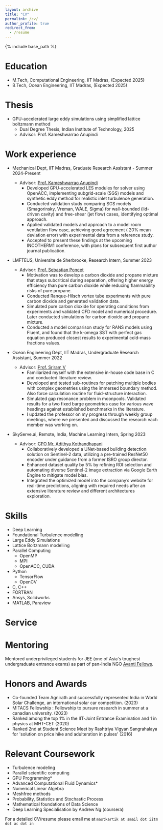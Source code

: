 ```yaml
---
layout: archive
title: "CV"
permalink: /cv/
author_profile: true
redirect_from:
  - /resume
---
```


{% include base_path %}

# Education

- M.Tech, Computational Engineering, IIT Madras, (Expected 2025)
- B.Tech, Ocean Engineering, IIT Madras, (Expected 2025)

# Thesis

- GPU-accelerated large eddy simulations using simplified lattice boltzmann method
  - Dual Degree Thesis, Indian Institute of Technology, 2025
  - Advisor: Prof. Kameshwarrao Anupindi

# Work experience

- Mechanical Dept, IIT Madras, Graduate Research Assistant - Summer 2024-Present

  - Advisor: [Prof. Kameshwarrao Anupindi](https://home.iitm.ac.in/kanupindi/)
    - Developed GPU-accelerated LES modules for solver using OpenACC, implementing subgrid-scale (SGS) models and synthetic eddy method for realistic inlet turbulence generation.
    - Conducted validation study comparing SGS models (Smagorinsky, Vreman, WALE, Sigma) for wall-bounded (lid-driven cavity) and free-shear (jet flow) cases, identifying optimal approach.
    - Applied validated models and approach to a model room ventilation flow case, achieving good agreement ( 20% mean deviation error) with experimental data from a reference study.
    - Accepted to present these findings at the upcoming INCOTHERM1 conference, with plans for subsequent first author journal publication.

- LMFTEUS, Universite de Sherbrooke, Research Intern, Summer 2023

  - Advisor: [Prof. Sebastian Poncet](https://lmfteus.wordpress.com/team/)
    - Motivation was to develop a carbon dioxide and propane mixture that stays subcritical during separation, offering higher energy efficiency than pure carbon dioxide while reducing flammability risks of pure propane.
    - Conducted Ranque-Hilsch vortex tube experiments with pure carbon dioxide and generated validation data.
    - Simulated pure carbon dioxide for operating conditions from experiments and validated CFD model and numerical procedure. Later
    conducted simulations for carbon dioxide and propane mixture.
    - Conducted a model comparison study for RANS models using Fluent, and found that the k-omega SST with perfect gas equation produced closest results to experimental cold-mass fractions values.

- Ocean Engineering Dept, IIT Madras, Undergraduate Research Assistant, Summer 2022

  - Advisor: [Prof. Sriram V](https://home.iitm.ac.in/vsriram/)
    - Familiarized myself with the extensive in-house code base in C and conducted literature review.
    - Developed and tested sub-routines for patching multiple bodies with complex geometries using the immersed boundary method. Also force calculation routine for fluid-structure interaction.
    - Simulated gap resonance problem in moonpools. Validated results for a two fixed barge geometries case for various wave headings against established benchmarks in the literature.
    - I updated the professor on my progress through weekly group meetings, where we presented and discussed the research each member was working on.

- SkyServe.ai, Remote, India, Machine Learning Intern, Spring 2023

  - Advisor: [CPO Mr. Adithya Kothandhapani](https://www.skyserve.ai/)
    - Collaboratively developed a UNet-based building detection solution on Sentinel-2 data, utilizing a pre-trained ResNet50 encoder under
    guidance from a former ISRO group director.
    - Enhanced dataset quality by 5% by refining ROI selection and automating diverse Sentinel-2 image extraction via Google Earth Engine to mitigate model bias.
    - Integrated the optimized model into the company’s website for real-time predictions, aligning with required needs after an extensive literature review and different architectures exploration.


# Skills

- Deep Learning
- Foundational Turbulence modelling
- Large Eddy Simulations
- Lattice Boltzmann modelling
- Parallel Computing
  - OpenMP
  - MPI
  - OpenACC, CUDA
- Python
  - TensorFlow
  - OpenCV
- C, C++
- FORTRAN
- Ansys, Solidworks
- MATLAB, Paraview

<!-- # Talks

- NASA ULI Safe Aviation Autonomy Seminar. "Scalable Multi-Agent Reinforcement Learning through Intelligent Information Aggregation"
- Tata Consultancy Services Research and Innovation Labs. --"-- -->

# Service

<!-- ## Conference Reviewing

- AAAI (2021, 2024)
- CVPR (2024)
- IROS (2024)
- IFAC (2024)
- NeurIPS (2024)
- ICLR (2024)
- ACL (2024) -->

<!-- ## Journal Reviewing

- IEEE Transactions on Circuits and Systems for Video Technology (2023)
- Complex & Intelligent Systems (CIS)
- Information Science (IS)
- IEEE Robotics and Automation Letters (RAL)
- Journal of Guidance, Control, and Dynamics (JDCD) -->

<!-- ## Workshop Reviewing

- [The 4th Workshop on Mathematical Reasoning and AI](https://mathai2024.github.io/) @NeurIPS (2024)
- [NeurIPS 2024 Workshop on Multimodal Algorithmic Reasoning](https://marworkshop.github.io/neurips24/) @NeurIPS (2024)
- [Robotic Tasks and How to Specify Them?](https://sites.google.com/view/rss-taskspec) @RSS (2024) -->

<!-- # Workshop Organisation

- [Coordination and Cooperation in Multi-Agent Reinforcement Learning](https://sites.google.com/view/cocomarl-2024/home) (CoCoMARL) @RLC 2024 -->

# Mentoring

Mentored underprivileged students for JEE (one of Asia's toughest undergraduate entrance exams) as part of pan-India NGO [Avanti Fellows](https://www.avantifellows.org/).

# Honors and Awards

- Co-founded Team Agnirath and successfully represented India in World Solar Challenge, an international solar car competition. (2023)
- MITACS Fellowship : Fellowship to pursure research in summer at a canadian university. (2023)
- Ranked among the top 1% in the IIT-Joint Entrance Examination and 1 in physics at MHT-CET (2020)
- Ranked 2nd at Student Science Meet by Rashtriya Vigyan Sangrahalaya for 'solution on price hike and adulteration in pulses' (2016) 

# Relevant Coursework

- Turbulence modeling
- Parallel scientific computing
- GPU Programming*
- Advanced Computational Fluid Dynamics*
- Numerical Linear Algebra
- Meshfree methods
- Probability, Statistics and Stochastic Process
- Mathematical foundations of Data Science
- Deep Learning Specialisation by Andrew Ng (coursera)

<!-- # Publications

  <ul>{% for post in site.publications reversed %}
    {% include archive-single-cv.html %}
  {% endfor %}</ul> -->

For a detailed CV/resume please email me at `mastkartik at smail dot iitm dot ac dot in`
